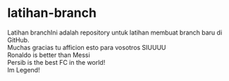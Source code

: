 # latihan-branch
Latihan branchIni adalah repository untuk latihan membuat branch baru di GitHub.<br>
Muchas gracias tu afficion esto para vosotros SIUUUU<br>
Ronaldo is better than Messi<br>
Persib is the best FC in the world!<br>
Im Legend!
